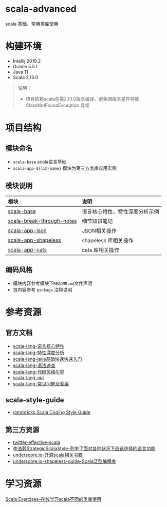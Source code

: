 # scala-advanced
scala 基础、常用类库使用

# 构建环境
- Intellij 2019.2
- Gradle 5.5.1
- Java 11
- Scala 2.13.0
> 说明：
> - 项目依赖scala包需2.13.0版本编译，避免因版本差异导致 ClassNotFoundException 异常

# 项目结构
## 模块命名
- `scala-base` scala语言基础
- `scala-app-${lib-name}` 模块为第三方类库应用实例
## 模块说明
|模块|说明|
|:---|:---|
|[scala-base](./scala-base)|语言核心特性，特性深度分析示例|
|[scala-break-through-notes](./scala-break-through-notes)|细节知识笔记|
|[scala-app-json](./scala-app-json)|JSON相关操作|
|[scala-app-shapeless](./scala-app-shapeless)|shapeless 库相关操作|
|[scala-app-cats](./scala-app-cats)|cats 库相关操作|

## 编码风格
* 模块内容参考模块下`README.md`文件声明
* 包内容参考 `package` 注释说明

# 参考资源
## 官方文档
* [scala-lang-语言核心特性](https://docs.scala-lang.org/zh-cn/tour/tour-of-scala.html)
* [scala-lang-特性深度分析](https://docs.scala-lang.org/zh-cn/overviews/)
* [scala-lang-java基础快速快速入门](https://docs.scala-lang.org/zh-tw/tutorials/scala-for-java-programmers.html)
* [scala-lang-语法速查](https://docs.scala-lang.org/zh-cn/cheatsheets/index.html)
* [scala-lang-代码风格引导](https://docs.scala-lang.org/style/)
* [scala-lang-api](https://docs.scala-lang.org/api/all.html)
* [scala-lang-常见问题及答案](https://docs.scala-lang.org/tutorials/FAQ/index.html)


## scala-style-guide
* [databricks Scala Coding Style Guide](https://github.com/databricks/scala-style-guide)

## 第三方资源
* [twitter-effective-scala](http://twitter.github.io/effectivescala/index-cn.html)
* [李浩毅StrategicScalaStyle-列举了面对各种状况下应该选择的语言功能](http://www.lihaoyi.com/post/StrategicScalaStylePrincipleofLeastPower.html)
* [underscore.io-开源scala相关书籍](https://underscore.io/training/)
* [underscore.io-shapeless-guide-Scala泛型编程库](https://underscore.io/books/shapeless-guide/)

# 学习资源
[Scala Exercises-在线学习scala不同的类库使用](https://www.scala-exercises.org/)